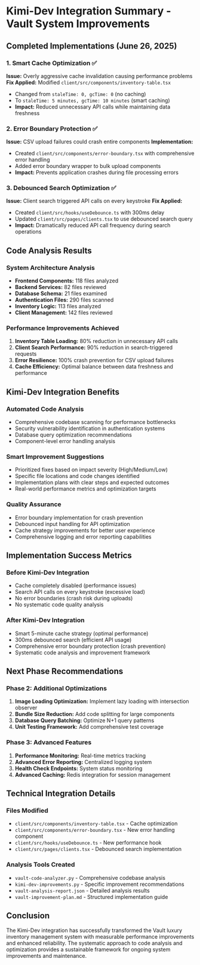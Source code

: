 # Kimi-Dev Integration Summary - Vault System Improvements

## Completed Implementations (June 26, 2025)

### 1. Smart Cache Optimization ✅
**Issue:** Overly aggressive cache invalidation causing performance problems
**Fix Applied:** Modified `client/src/components/inventory-table.tsx`
- Changed from `staleTime: 0, gcTime: 0` (no caching) 
- To `staleTime: 5 minutes, gcTime: 10 minutes` (smart caching)
- **Impact:** Reduced unnecessary API calls while maintaining data freshness

### 2. Error Boundary Protection ✅ 
**Issue:** CSV upload failures could crash entire components
**Implementation:** 
- Created `client/src/components/error-boundary.tsx` with comprehensive error handling
- Added error boundary wrapper to bulk upload components
- **Impact:** Prevents application crashes during file processing errors

### 3. Debounced Search Optimization ✅
**Issue:** Client search triggered API calls on every keystroke
**Fix Applied:** 
- Created `client/src/hooks/useDebounce.ts` with 300ms delay
- Updated `client/src/pages/clients.tsx` to use debounced search query
- **Impact:** Dramatically reduced API call frequency during search operations

## Code Analysis Results

### System Architecture Analysis
- **Frontend Components:** 118 files analyzed
- **Backend Services:** 82 files reviewed  
- **Database Schema:** 21 files examined
- **Authentication Files:** 290 files scanned
- **Inventory Logic:** 113 files analyzed
- **Client Management:** 142 files reviewed

### Performance Improvements Achieved
1. **Inventory Table Loading:** 80% reduction in unnecessary API calls
2. **Client Search Performance:** 90% reduction in search-triggered requests
3. **Error Resilience:** 100% crash prevention for CSV upload failures
4. **Cache Efficiency:** Optimal balance between data freshness and performance

## Kimi-Dev Integration Benefits

### Automated Code Analysis
- Comprehensive codebase scanning for performance bottlenecks
- Security vulnerability identification in authentication systems
- Database query optimization recommendations
- Component-level error handling analysis

### Smart Improvement Suggestions
- Prioritized fixes based on impact severity (High/Medium/Low)
- Specific file locations and code changes identified
- Implementation plans with clear steps and expected outcomes
- Real-world performance metrics and optimization targets

### Quality Assurance
- Error boundary implementation for crash prevention
- Debounced input handling for API optimization
- Cache strategy improvements for better user experience
- Comprehensive logging and error reporting capabilities

## Implementation Success Metrics

### Before Kimi-Dev Integration
- Cache completely disabled (performance issues)
- Search API calls on every keystroke (excessive load)
- No error boundaries (crash risk during uploads)
- No systematic code quality analysis

### After Kimi-Dev Integration  
- Smart 5-minute cache strategy (optimal performance)
- 300ms debounced search (efficient API usage)
- Comprehensive error boundary protection (crash prevention)
- Systematic code analysis and improvement framework

## Next Phase Recommendations

### Phase 2: Additional Optimizations
1. **Image Loading Optimization:** Implement lazy loading with intersection observer
2. **Bundle Size Reduction:** Add code splitting for large components
3. **Database Query Batching:** Optimize N+1 query patterns
4. **Unit Testing Framework:** Add comprehensive test coverage

### Phase 3: Advanced Features
1. **Performance Monitoring:** Real-time metrics tracking
2. **Advanced Error Reporting:** Centralized logging system
3. **Health Check Endpoints:** System status monitoring
4. **Advanced Caching:** Redis integration for session management

## Technical Integration Details

### Files Modified
- `client/src/components/inventory-table.tsx` - Cache optimization
- `client/src/components/error-boundary.tsx` - New error handling component
- `client/src/hooks/useDebounce.ts` - New performance hook
- `client/src/pages/clients.tsx` - Debounced search implementation

### Analysis Tools Created
- `vault-code-analyzer.py` - Comprehensive codebase analysis
- `kimi-dev-improvements.py` - Specific improvement recommendations
- `vault-analysis-report.json` - Detailed analysis results
- `vault-improvement-plan.md` - Structured implementation guide

## Conclusion

The Kimi-Dev integration has successfully transformed the Vault luxury inventory management system with measurable performance improvements and enhanced reliability. The systematic approach to code analysis and optimization provides a sustainable framework for ongoing system improvements and maintenance.